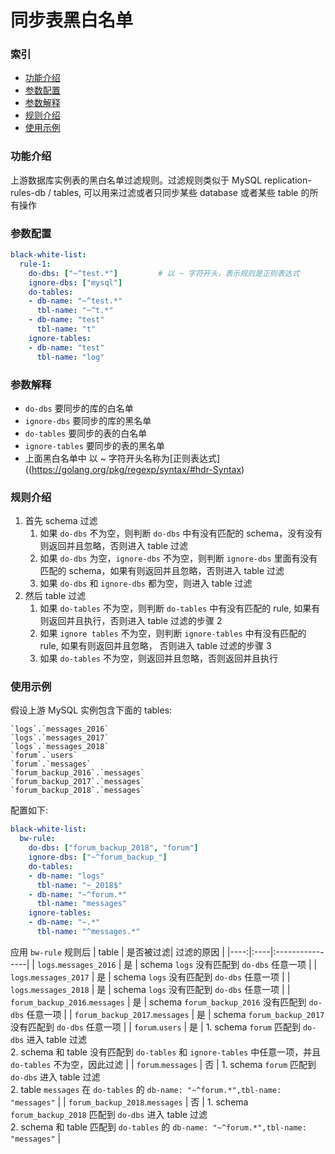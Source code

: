 同步表黑白名单
===

### 索引
- [功能介绍](#功能介绍)
- [参数配置](#参数配置)
- [参数解释](#参数解释)
- [规则介绍](#规则介绍)
- [使用示例](#使用示例)

### 功能介绍

上游数据库实例表的黑白名单过滤规则。过滤规则类似于 MySQL replication-rules-db / tables, 可以用来过滤或者只同步某些 database 或者某些 table 的所有操作

### 参数配置

```yaml
black-white-list:
  rule-1:						
    do-dbs: ["~^test.*"]         # 以 ~ 字符开头，表示规则是正则表达式
    ignore-dbs: ["mysql"]
    do-tables:
    - db-name: "~^test.*"
      tbl-name: "~^t.*"
    - db-name: "test"
      tbl-name: "t"
    ignore-tables:
    - db-name: "test"
      tbl-name: "log"
```

### 参数解释

- `do-dbs` 要同步的库的白名单
- `ignore-dbs` 要同步的库的黑名单
- `do-tables` 要同步的表的白名单
- `ignore-tables` 要同步的表的黑名单
- 上面黑白名单中 以 ~ 字符开头名称为[正则表达式]((https://golang.org/pkg/regexp/syntax/#hdr-Syntax)
 
### 规则介绍
1. 首先 schema 过滤
    1. 如果 `do-dbs` 不为空，则判断 `do-dbs` 中有没有匹配的 schema，没有没有则返回并且忽略，否则进入 table 过滤
    2. 如果 `do-dbs` 为空，`ignore-dbs` 不为空，则判断 `ignore-dbs` 里面有没有匹配的 schema，如果有则返回并且忽略，否则进入 table 过滤
    3. 如果 `do-dbs` 和 `ignore-dbs` 都为空，则进入 table 过滤
2. 然后 table 过滤
    1. 如果 `do-tables` 不为空，则判断 `do-tables` 中有没有匹配的 rule, 如果有则返回并且执行，否则进入 table 过滤的步骤 2
    2. 如果 `ignore tables` 不为空，则判断 `ignore-tables` 中有没有匹配的 rule, 如果有则返回并且忽略， 否则进入 table 过滤的步骤 3
    3. 如果 `do-tables` 不为空，则返回并且忽略，否则返回并且执行

### 使用示例

假设上游 MySQL 实例包含下面的 tables:

```
`logs`.`messages_2016`
`logs`.`messages_2017`
`logs`.`messages_2018`
`forum`.`users`
`forum`.`messages`
`forum_backup_2016`.`messages`
`forum_backup_2017`.`messages`
`forum_backup_2018`.`messages`
```

配置如下:

```yaml
black-white-list:
  bw-rule:
    do-dbs: ["forum_backup_2018", "forum"]
    ignore-dbs: ["~^forum_backup_"]
    do-tables:
    - db-name: "logs"
      tbl-name: "~_2018$"
    - db-name: "~^forum.*"
​      tbl-name: "messages"
    ignore-tables:
    - db-name: "~.*"
​      tbl-name: "^messages.*"
```

应用 `bw-rule` 规则后
| table | 是否被过滤| 过滤的原因 |
|----:|:----|:----------------|
| `logs`.`messages_2016` | 是 | schema `logs` 没有匹配到 `do-dbs` 任意一项 |
| `logs`.`messages_2017` | 是 | schema `logs` 没有匹配到 `do-dbs` 任意一项 |
| `logs`.`messages_2018` | 是 | schema `logs` 没有匹配到 `do-dbs` 任意一项 |
| `forum_backup_2016`.`messages` | 是 | schema `forum_backup_2016` 没有匹配到 `do-dbs` 任意一项 |
| `forum_backup_2017`.`messages` | 是 | schema `forum_backup_2017` 没有匹配到 `do-dbs` 任意一项 |
| `forum`.`users` | 是 | 1. schema `forum` 匹配到 `do-dbs` 进入 table 过滤<br> 2. schema 和 table 没有匹配到 `do-tables` 和 `ignore-tables` 中任意一项，并且 `do-tables` 不为空，因此过滤 |
| `forum`.`messages` | 否 | 1. schema `forum` 匹配到 `do-dbs` 进入 table 过滤<br> 2. table `messages` 在 `do-tables` 的 `db-name: "~^forum.*",tbl-name: "messages"` |
| `forum_backup_2018`.`messages` | 否 | 1. schema `forum_backup_2018` 匹配到 `do-dbs` 进入 table 过滤<br> 2. schema 和 table 匹配到 `do-tables` 的  `db-name: "~^forum.*",tbl-name: "messages"` |
